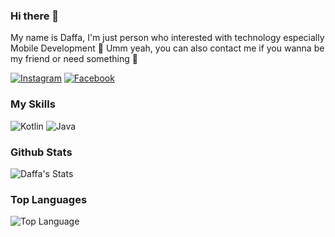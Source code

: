 ### Hi there 👋

My name is Daffa, I'm just person who interested with technology especially Mobile Development 🗿 Umm yeah, you can also contact me if you wanna be my friend or need something 🍒

[![Instagram](https://img.shields.io/badge/Instagram-E4405F?style=for-the-badge&logo=instagram&logoColor=white)](https://www.instagram.com/dapoi)
[![Facebook](https://img.shields.io/badge/Facebook-1877F2?style=for-the-badge&logo=facebook&logoColor=white)](https://www.facebook.com/luthfi.d.prabowo)

### My Skills
![Kotlin](https://img.shields.io/badge/Kotlin-0095D5?&style=for-the-badge&logo=kotlin&logoColor=white)
![Java](https://img.shields.io/badge/Java-ED8B00?style=for-the-badge&logo=java&logoColor=white)


### Github Stats
![Daffa's Stats](https://github-readme-stats.vercel.app/api?username=dapoi&count_private=true&show_icons=true&theme=radical)

### Top Languages
![Top Language](https://github-readme-stats.vercel.app/api/top-langs/?username=DAPOI&show_icons=true&theme=radical)
